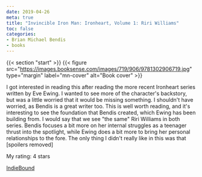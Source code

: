 ```yaml
---
date: 2019-04-26
meta: true
title: "Invincible Iron Man: Ironheart, Volume 1: Riri Williams"
toc: false
categories:
- Brian Michael Bendis
- books
---
```


{{< section "start" >}}
{{< figure src="https://images.booksense.com/images/719/906/9781302906719.jpg" type="margin" label="mn-cover" alt="Book cover" >}}

I got interested in reading this after reading the more recent Ironheart series written by Eve Ewing. I wanted to see more of the character's backstory, but was a little worried that it would be missing something. I shouldn't have worried, as Bendis is a great writer too. This is well worth reading, and it's interesting to see the foundation that Bendis created, which Ewing has been building from. I would say that we see "the same" Riri Williams in both series. Bendis focuses a bit more on her internal struggles as a teenager thrust into the spotlight, while Ewing does a bit more to bring her personal relationships to the fore. The only thing I didn't really like in this was that [spoilers removed]

My rating: 4 stars  

[IndieBound](https://www.indiebound.org/book/9781302906719)
